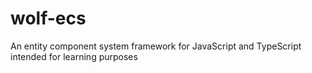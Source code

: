 # wolf-ecs
An entity component system framework for JavaScript and TypeScript intended for learning purposes
